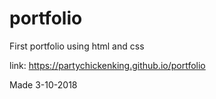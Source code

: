 # portfolio
First portfolio using html and css

link: https://partychickenking.github.io/portfolio

Made 3-10-2018
